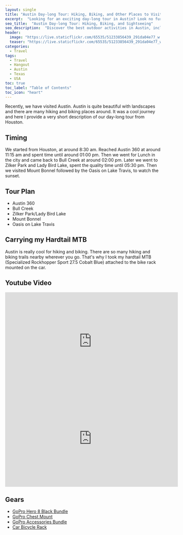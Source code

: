 ```yaml
---
layout: single
title: "Austin Day-long Tour: Hiking, Biking, and Other Places to Visit"
excerpt:  "Looking for an exciting day-long tour in Austin? Look no further! This article covers a variety of outdoor activities that will take you on a hiking, biking, and sightseeing adventure. From the stunning views at Austin 360 to the refreshing waters at Bull Creek, there's something for everyone to enjoy. Explore Zilker Park and Lady Bird Lake, hike up to the top of Mount Bonnel for panoramic views, and end your day with a breathtaking sunset at Oasis on Lake Travis."
seo_title:  "Austin Day-long Tour: Hiking, Biking, and Sightseeing"
seo_description:  "Discover the best outdoor activities in Austin, including hiking, biking, and sightseeing at places like Austin 360, Bull Creek, Zilker Park/Lady Bird Lake, Mount Bonnel, and Oasis on Lake Travis. Don't miss out on the breathtaking views and refreshing waters of these top destinations for an unforgettable day-long adventure!"
header:
  image: "https://live.staticflickr.com/65535/51233856439_291da04e77_w.jpg"
  teaser: "https://live.staticflickr.com/65535/51233856439_291da04e77_w.jpg"
categories:
  - Travel
tags:
  - Travel
  - Hangout
  - Austin
  - Texas
  - USA
toc: true
toc_label: "Table of Contents"
toc_icon: "heart"
---
```




Recently, we have visited Austin. Austin is quite beautiful with landscapes and there are many hiking and biking places around. It was a cool journey and here I provide a very short description of our day-long tour from Houston. 

## Timing
We started from Houston, at around 8:30 am. Reached Austin 360 at around 11:15 am and spent time until around 01:00 pm. Then we went for Lunch in the city and came back to Bull Creek at around 02:00 pm. Later we went to Zilker Park and Lady Bird Lake, spent the quality time until 05:30 pm. Then we visited Mount Bonnel followed by the Oasis on Lake Travis, to watch the sunset. 

## Tour Plan
- Austin 360 
- Bull Creek 
- Zilker Park/Lady Bird Lake 
- Mount Bonnel 
- Oasis on Lake Travis 

## Carrying my Hardtail MTB
Austin is really cool for hiking and biking. There are so many hiking and biking trails nearby wherever you go. That's why I took my hardtail MTB (Specialized Rockhopper Sport 27.5 Cobalt Blue) attached to the bike rack mounted on the car.

## Youtube Video
<iframe src="https://www.youtube.com/embed/tH8E0fWxKZM" width="560" height="315" frameborder="0"> </iframe>

<iframe src="https://www.youtube.com/embed/SgCvYhZAsZ8" width="560" height="315" frameborder="0"> </iframe>

## Gears
- [GoPro Hero 8 Black Bundle](https://amzn.to/2EwLxtQ)
- [GoPro Chest Mount](https://amzn.to/33TZGtx)
- [GoPro Accessories Bundle](https://amzn.to/3hRHDcA)
- [Car Bicycle Rack](https://amzn.to/32Xrb6r)
<!--stackedit_data:
eyJoaXN0b3J5IjpbLTE0MTgxMTcxMDIsLTY1NzA0MzEzNCw0Mj
gxMTg5Nl19
-->